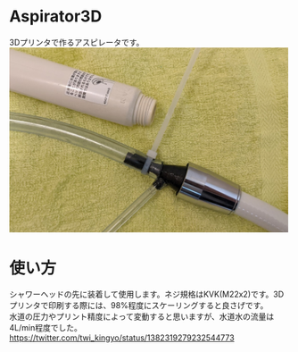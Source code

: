 # Aspirator3D
3Dプリンタで作るアスピレータです。
<img src="img/top.jpg" width="500">  


# 使い方
シャワーヘッドの先に装着して使用します。ネジ規格はKVK(M22x2)です。3Dプリンタで印刷する際には、98%程度にスケーリングすると良さげです。  
水道の圧力やプリント精度によって変動すると思いますが、水道水の流量は4L/min程度でした。
https://twitter.com/twi_kingyo/status/1382319279232544773

